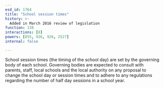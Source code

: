 ```yaml
---
esd_id: 1764
title: "School session times"
history: >-
  Added in March 2016 review of legislation
function: 138
interactions: [8]
powers: [855, 926, 926, 2527]
internal: false

---
```


School session times (the timing of the school day) are set by the governing body of each school.  Governing bodies are expected to consult with parents, staff, local schools and the local authority on any proposal to change the school day or session times and to adhere to any regulations regarding the number of half day sessions in a school year.

